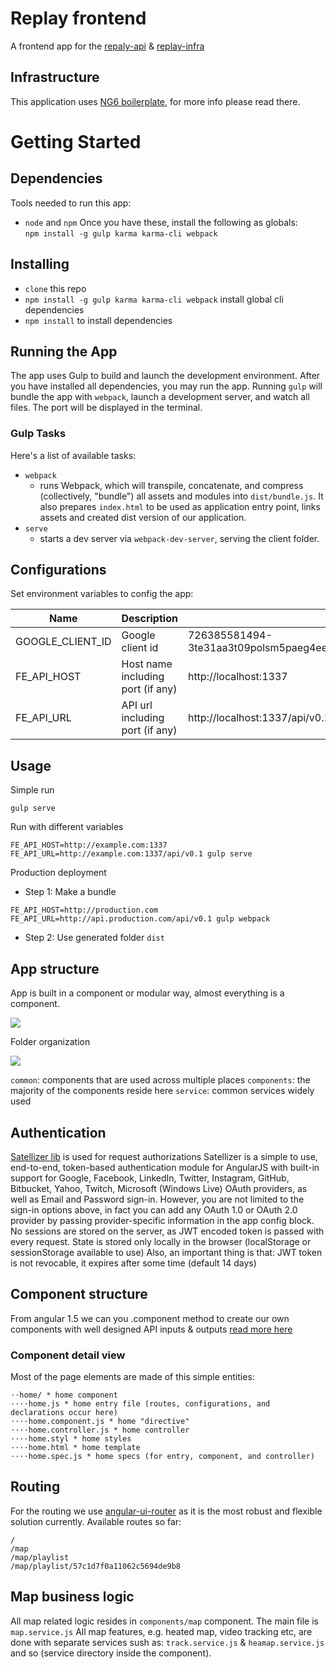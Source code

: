 # Replay frontend
A frontend app for the [repaly-api](https://github.com/linnovate/replay-api) & [replay-infra](https://github.com/linnovate/replay-infra)

## Infrastructure
This application uses [NG6 boilerplate](https://github.com/AngularClass/NG6-starter), for more info please read there.

# Getting Started
## Dependencies
Tools needed to run this app:
* `node` and `npm`
Once you have these, install the following as globals:  
`npm install -g gulp karma karma-cli webpack`

## Installing
* `clone` this repo
* `npm install -g gulp karma karma-cli webpack` install global cli dependencies
* `npm install` to install dependencies

## Running the App
The app uses Gulp to build and launch the development environment. After you have installed all dependencies, you may run the app. Running `gulp` will bundle the app with `webpack`, launch a development server, and watch all files. The port will be displayed in the terminal.
 
### Gulp Tasks
Here's a list of available tasks:
* `webpack`
  * runs Webpack, which will transpile, concatenate, and compress (collectively, "bundle") all assets and modules into `dist/bundle.js`. It also prepares `index.html` to be used as application entry point, links assets and created dist version of our application.
* `serve`
  * starts a dev server via `webpack-dev-server`, serving the client folder.

## Configurations
Set environment variables to config the app:

| Name                          | Description                                  | Default        |
|-------------------------------|----------------------------------------------|----------------|
| GOOGLE_CLIENT_ID			    | Google client id           			       |726385581494-3te31aa3t09polsm5paeg4eeh9qgbcgl.apps.googleusercontent.com|
| FE_API_HOST   			    | Host name including port (if any)  	       |http://localhost:1337|
| FE_API_URL       			    | API url including port (if any)  	           |http://localhost:1337/api/v0.1|


## Usage
Simple run
```
gulp serve
```
Run with different variables
```
FE_API_HOST=http://example.com:1337 FE_API_URL=http://example.com:1337/api/v0.1 gulp serve
```
Production deployment
* Step 1: Make a bundle
```
FE_API_HOST=http://production.com FE_API_URL=http://api.production.com/api/v0.1 gulp webpack
```
* Step 2: Use generated folder `dist`


## App structure
App is built in a component or modular way, almost everything is a component.

![](http://joxi.ru/NDrlXdnHEXwvrP?d=1)

Folder organization

![](http://joxi.ru/WKAxl1OUQgPlA8?d=1)

`common`: components that are used across multiple places
`components`: the majority of the components reside here
`service`: common services widely used

## Authentication
[Satellizer lib](https://github.com/sahat/satellizer) is used for request authorizations
Satellizer is a simple to use, end-to-end, token-based authentication module for AngularJS with built-in support for Google, Facebook, LinkedIn, Twitter, Instagram, GitHub, Bitbucket, Yahoo, Twitch, Microsoft (Windows Live) OAuth providers, as well as Email and Password sign-in. However, you are not limited to the sign-in options above, in fact you can add any OAuth 1.0 or OAuth 2.0 provider by passing provider-specific information in the app config block.
No sessions are stored on the server, as JWT encoded token is passed with every request.
State is stored only locally in the browser (localStorage or sessionStorage available to use)
Also, an important thing is that: JWT token is not revocable, it expires after some time (default 14 days)
  
## Component structure
From angular 1.5 we can you .component method to create our own components with well designed API inputs & outputs [read more here](https://docs.angularjs.org/guide/component)
  
### Component detail view  
Most of the page elements are made of this simple entities: 
  ```
  ⋅⋅home/ * home component
  ⋅⋅⋅⋅home.js * home entry file (routes, configurations, and declarations occur here)
  ⋅⋅⋅⋅home.component.js * home "directive"
  ⋅⋅⋅⋅home.controller.js * home controller
  ⋅⋅⋅⋅home.styl * home styles
  ⋅⋅⋅⋅home.html * home template
  ⋅⋅⋅⋅home.spec.js * home specs (for entry, component, and controller)
  ```

## Routing
For the routing we use [angular-ui-router](https://github.com/angular-ui/ui-router) as it is the most robust and flexible solution currently.
Available routes so far:
```
/
/map
/map/playlist
/map/playlist/57c1d7f0a11062c5694de9b8
```


## Map business logic
All map related logic resides in `components/map` component. The main file is `map.service.js`
All map features, e.g. heated map, video tracking etc, are done with separate services sush as: `track.service.js` & `heamap.service.js` and so (service directory inside the component). 
